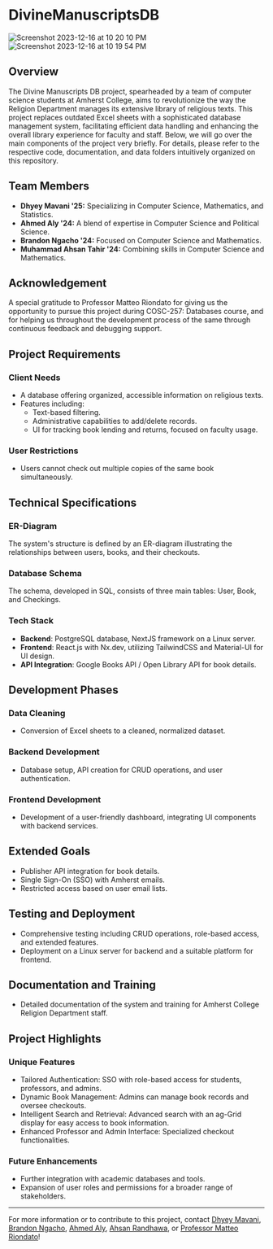 # DivineManuscriptsDB

![Screenshot 2023-12-16 at 10 20 10 PM](https://github.com/dmavani25/DivineManuscriptsDB/assets/89651168/9953281a-7cb3-4722-a844-bbc05fe8456b)
![Screenshot 2023-12-16 at 10 19 54 PM](https://github.com/dmavani25/DivineManuscriptsDB/assets/89651168/c14b7356-6a6b-4ff2-9f1d-aa4a48da3144)


## Overview
The Divine Manuscripts DB project, spearheaded by a team of computer science students at Amherst College, aims to revolutionize the way the Religion Department manages its extensive library of religious texts. This project replaces outdated Excel sheets with a sophisticated database management system, facilitating efficient data handling and enhancing the overall library experience for faculty and staff. Below, we will go over the main components of the project very briefly. For details, please refer to the respective code, documentation, and data folders intuitively organized on this repository.

## Team Members
- **Dhyey Mavani '25:** Specializing in Computer Science, Mathematics, and Statistics.
- **Ahmed Aly '24:** A blend of expertise in Computer Science and Political Science.
- **Brandon Ngacho '24:** Focused on Computer Science and Mathematics.
- **Muhammad Ahsan Tahir '24:** Combining skills in Computer Science and Mathematics.

## Acknowledgement
A special gratitude to Professor Matteo Riondato for giving us the opportunity to pursue this project during COSC-257: Databases course, and for helping us throughout the development process of the same through continuous feedback and debugging support.

## Project Requirements
### Client Needs
- A database offering organized, accessible information on religious texts.
- Features including:
  - Text-based filtering.
  - Administrative capabilities to add/delete records.
  - UI for tracking book lending and returns, focused on faculty usage.

### User Restrictions
- Users cannot check out multiple copies of the same book simultaneously.

## Technical Specifications
### ER-Diagram
The system's structure is defined by an ER-diagram illustrating the relationships between users, books, and their checkouts.

### Database Schema
The schema, developed in SQL, consists of three main tables: User, Book, and Checkings.

### Tech Stack
- **Backend**: PostgreSQL database, NextJS framework on a Linux server.
- **Frontend**: React.js with Nx.dev, utilizing TailwindCSS and Material-UI for UI design.
- **API Integration**: Google Books API / Open Library API for book details.

## Development Phases
### Data Cleaning
- Conversion of Excel sheets to a cleaned, normalized dataset.

### Backend Development
- Database setup, API creation for CRUD operations, and user authentication.

### Frontend Development
- Development of a user-friendly dashboard, integrating UI components with backend services.

## Extended Goals
- Publisher API integration for book details.
- Single Sign-On (SSO) with Amherst emails.
- Restricted access based on user email lists.

## Testing and Deployment
- Comprehensive testing including CRUD operations, role-based access, and extended features.
- Deployment on a Linux server for backend and a suitable platform for frontend.

## Documentation and Training
- Detailed documentation of the system and training for Amherst College Religion Department staff.

## Project Highlights
### Unique Features
- Tailored Authentication: SSO with role-based access for students, professors, and admins.
- Dynamic Book Management: Admins can manage book records and oversee checkouts.
- Intelligent Search and Retrieval: Advanced search with an ag-Grid display for easy access to book information.
- Enhanced Professor and Admin Interface: Specialized checkout functionalities.

### Future Enhancements
- Further integration with academic databases and tools.
- Expansion of user roles and permissions for a broader range of stakeholders.

---

For more information or to contribute to this project, contact [Dhyey Mavani](mailto:dmavani25@amherst.edu), [Brandon Ngacho](mailto:bngacho24@amherst.edu), [Ahmed Aly](mailto:aaly24@amherst.edu), [Ahsan Randhawa](mailto:mtahir24@amherst.edu), or [Professor Matteo Riondato](mailto:mriondato@amherst.edu)!
